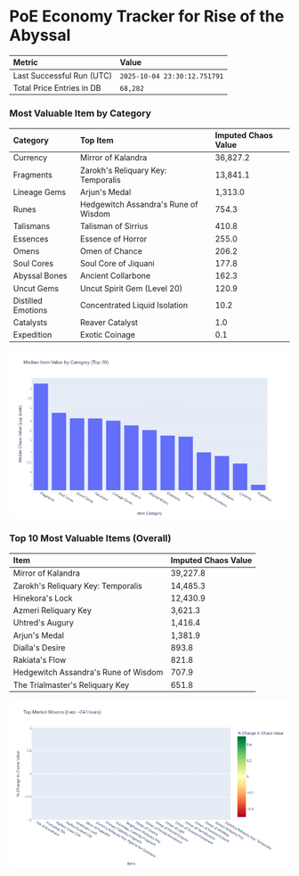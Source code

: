 # PoE Economy Tracker for Rise of the Abyssal

<!-- START_MAINTENANCE -->
| Metric | Value |
|:---|:---|
| Last Successful Run (UTC) | `2025-10-04 23:30:12.751791` |
| Total Price Entries in DB | `68,282` |

<!-- END_MAINTENANCE -->

<!-- START_DATAFRAME_DEBUG -->
<!-- END_DATAFRAME_DEBUG -->

<!-- START_CATEGORY_ANALYSIS -->
### Most Valuable Item by Category
| Category | Top Item | Imputed Chaos Value |
| :--- | :--- | :--- |
| Currency | Mirror of Kalandra | 36,827.2 |
| Fragments | Zarokh's Reliquary Key: Temporalis | 13,841.1 |
| Lineage Gems | Arjun's Medal | 1,313.0 |
| Runes | Hedgewitch Assandra's Rune of Wisdom | 754.3 |
| Talismans | Talisman of Sirrius | 410.8 |
| Essences | Essence of Horror | 255.0 |
| Omens | Omen of Chance | 206.2 |
| Soul Cores | Soul Core of Jiquani | 177.8 |
| Abyssal Bones | Ancient Collarbone | 162.3 |
| Uncut Gems | Uncut Spirit Gem (Level 20) | 120.9 |
| Distilled Emotions | Concentrated Liquid Isolation | 10.2 |
| Catalysts | Reaver Catalyst | 1.0 |
| Expedition | Exotic Coinage | 0.1 |


![Category Analysis Chart](charts/category_analysis.png)
<!-- END_ANALYSIS -->

<!-- START_ANALYSIS -->
### Top 10 Most Valuable Items (Overall)
| Item | Imputed Chaos Value |
| :--- | :--- |
| Mirror of Kalandra | 39,227.8 |
| Zarokh's Reliquary Key: Temporalis | 14,485.3 |
| Hinekora's Lock | 12,430.9 |
| Azmeri Reliquary Key | 3,621.3 |
| Uhtred's Augury | 1,416.4 |
| Arjun's Medal | 1,381.9 |
| Dialla's Desire | 893.8 |
| Rakiata's Flow | 821.8 |
| Hedgewitch Assandra's Rune of Wisdom | 707.9 |
| The Trialmaster's Reliquary Key | 651.8 |


![Market Movers Chart](charts/market_movers.png)
<!-- END_ANALYSIS -->
